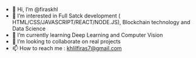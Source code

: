 - 👋 Hi, I’m @firaskhl
- 👀 I’m interested in Full Satck development ( HTML/CSS/JAVASCRIPT/REACT/NODE.JS), Blockchain technology and Data Science
- 🌱 I’m currently learning Deep Learning and Computer Vision
- 💞️ I’m looking to collaborate on real projects
- 📫 How to reach me : khlilfiras7@gmail.com

<!---
firaskhl/firaskhl is a ✨ special ✨ repository because its `README.md` (this file) appears on your GitHub profile.
You can click the Preview link to take a look at your changes.
--->
